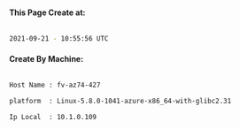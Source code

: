 
   
#### This Page Create at:

```bash

2021-09-21 - 10:55:56 UTC

```

#### Create By Machine:

```bash

Host Name : fv-az74-427

platform  : Linux-5.8.0-1041-azure-x86_64-with-glibc2.31

Ip Local  : 10.1.0.109

```

